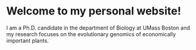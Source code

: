 # Welcome to my personal website!

I am a Ph.D. candidate in the department of Biology at UMass Boston and my research focuses on the evolutionary genomics of economically important plants. 

